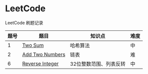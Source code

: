 # LeetCode
LeetCode 刷题记录

| 题号| 题目 | 知识点 | 难度 |
| ------ | ------ | ------ | ------ |
| 1 | [Two Sum](/LeetCode/Two_Sum.py)| 哈希算法 | 中 |
| 2 | [Add Two Numbers](/LeetCode/Add_Two_Numbers.py)| 链表 | 难 |
| 6 | [Reverse Integer](/LeetCode/Reverse_Integer.py)| 32位整数范围、列表反转 | 中 |

